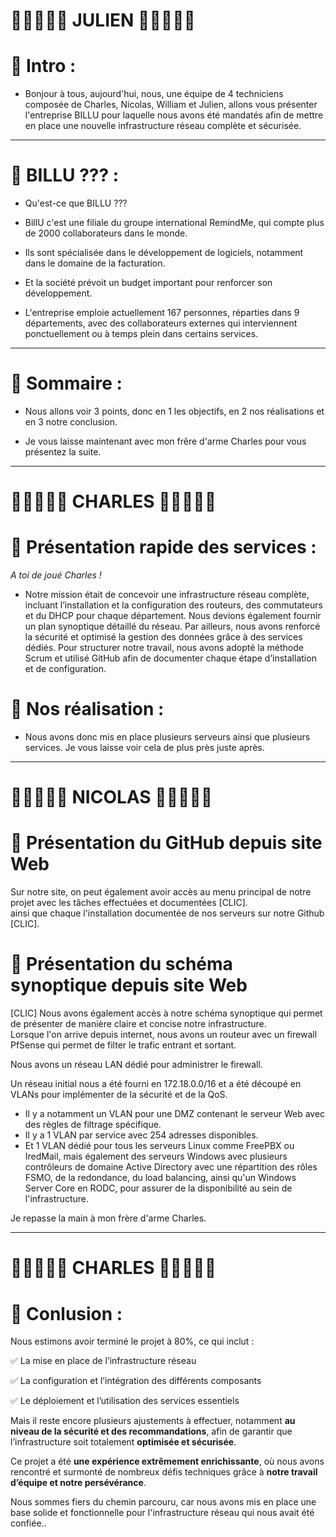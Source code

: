 # 🚨🚨🚨🚨🚨 JULIEN 🚨🚨🚨🚨🚨

# 📑 Intro :

- Bonjour à tous, aujourd'hui, nous, une équipe de 4 techniciens composée de Charles, Nicolas, William et Julien, allons vous présenter l'entreprise BILLU pour laquelle nous avons été mandatés afin de mettre en place une nouvelle infrastructure réseau complète et sécurisée.

---

# 📑 BILLU ??? :

- Qu'est-ce que BILLU ???
  
- BillU c'est une filiale du groupe international RemindMe, qui compte plus de
2000 collaborateurs dans le monde.

- Ils sont spécialisée dans le développement de logiciels, notamment dans le domaine de la facturation.

- Et la société prévoit un budget important pour renforcer son développement.

- L'entreprise emploie actuellement 167 personnes, réparties dans 9 départements, avec des collaborateurs externes qui interviennent ponctuellement ou à temps plein dans certains services.

---

# 📑 Sommaire :

- Nous allons voir 3 points, donc en 1 les objectifs, en 2 nos réalisations et en 3 notre conclusion.

- Je vous laisse maintenant avec mon frêre d'arme Charles pour vous présentez la suite.

---


# 🚨🚨🚨🚨🚨 CHARLES 🚨🚨🚨🚨🚨 

# 📑 Présentation rapide des services :

*A toi de joué Charles !*

- Notre mission était de concevoir une infrastructure réseau complète, incluant l’installation et la configuration des routeurs, des commutateurs et du DHCP pour chaque département. Nous devions également fournir un plan synoptique détaillé du réseau. Par ailleurs, nous avons renforcé la sécurité et optimisé la gestion des données grâce à des services dédiés. Pour structurer notre travail, nous avons adopté la méthode Scrum et utilisé GitHub afin de documenter chaque étape d’installation et de configuration.

# 📑 Nos réalisation :

- Nous avons donc mis en place plusieurs serveurs ainsi que plusieurs services. Je vous laisse voir cela de plus près juste après.
  
---

 # 🚨🚨🚨🚨🚨 NICOLAS 🚨🚨🚨🚨🚨

# 📑 Présentation du GitHub depuis site Web  

Sur notre site, on peut également avoir accès au menu principal de notre projet avec les tâches effectuées et documentées [CLIC].  
ainsi que chaque l'installation documentée de nos serveurs sur notre Github [CLIC].  


# 📑 Présentation du schéma synoptique depuis site Web  

[CLIC] Nous avons également accès à notre schéma synoptique qui permet de présenter de manière claire et concise notre infrastructure.  
Lorsque l'on arrive depuis internet, nous avons un routeur avec un firewall PfSense qui permet de filter le trafic entrant et sortant.  

Nous avons un réseau LAN dédié pour administrer le firewall.  

Un réseau initial nous a été fourni en 172.18.0.0/16 et a été découpé en VLANs pour implémenter de la sécurité et de la QoS.  

- Il y a notamment un VLAN pour une DMZ contenant le serveur Web avec des règles de filtrage spécifique.  
- Il y a 1 VLAN par service avec 254 adresses disponibles.  
- Et 1 VLAN dédié pour tous les serveurs Linux comme FreePBX ou IredMail, mais également des serveurs Windows avec plusieurs contrôleurs de domaine Active Directory avec une répartition des rôles FSMO, de la redondance, du load balancing, ainsi qu'un Windows Server Core en RODC, pour assurer de la disponibilité au sein de l'infrastructure.  

Je repasse la main à mon frère d'arme Charles.  

---

# 🚨🚨🚨🚨🚨 CHARLES 🚨🚨🚨🚨🚨 

# 📑 Conlusion :
Nous estimons avoir terminé le projet à 80%, ce qui inclut :

✅ La mise en place de l’infrastructure réseau

✅ La configuration et l’intégration des différents composants

✅ Le déploiement et l’utilisation des services essentiels

Mais il reste encore plusieurs ajustements à effectuer, notamment **au niveau de la sécurité et des recommandations**, afin de garantir que l’infrastructure soit totalement **optimisée et sécurisée**.

Ce projet a été **une expérience extrêmement enrichissante**, où nous avons rencontré et surmonté de nombreux défis techniques grâce à **notre travail d’équipe et notre persévérance**.

Nous sommes fiers du chemin parcouru, car nous avons mis en place une base solide et fonctionnelle pour l'infrastructure réseau qui nous avait été confiée..
